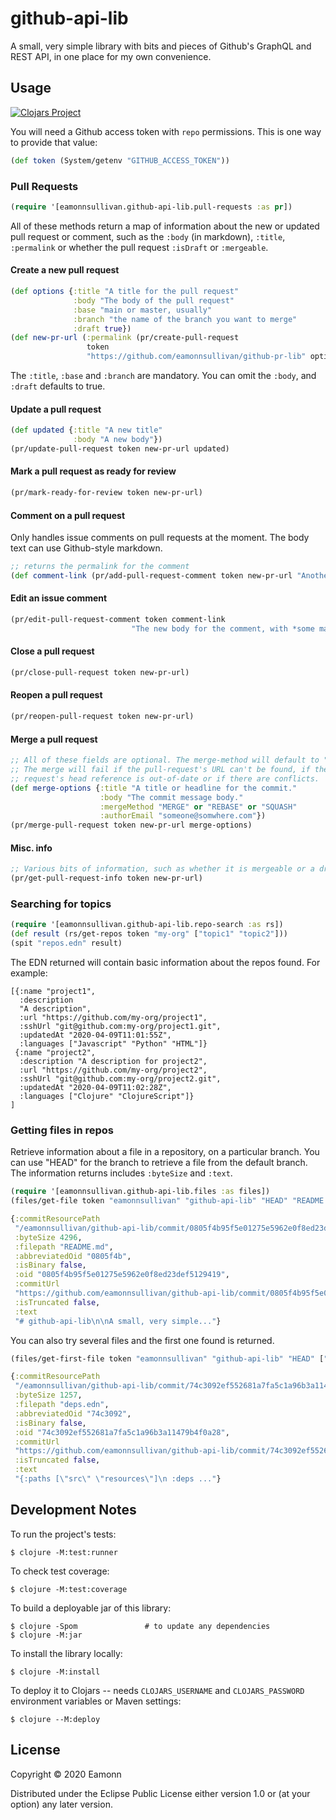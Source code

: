 # github-api-lib

A small, very simple library with bits and pieces of Github's GraphQL and REST API, in one place for my own convenience.

## Usage

[![Clojars Project](https://img.shields.io/clojars/v/eamonnsullivan/github-api-lib.svg)](https://clojars.org/eamonnsullivan/github-api-lib)

You will need a Github access token with `repo` permissions. This is one way to provide that value:
```clojure
(def token (System/getenv "GITHUB_ACCESS_TOKEN"))
```
### Pull Requests

```clojure
(require '[eamonnsullivan.github-api-lib.pull-requests :as pr])
```

All of these methods return a map of information about the new or updated pull request or comment, such as the `:body` (in markdown), `:title`, `:permalink` or whether the pull request `:isDraft` or `:mergeable`.

#### Create a new pull request
```clojure
(def options {:title "A title for the pull request"
              :body "The body of the pull request"
              :base "main or master, usually"
              :branch "the name of the branch you want to merge"
              :draft true})
(def new-pr-url (:permalink (pr/create-pull-request
                 token
                 "https://github.com/eamonnsullivan/github-pr-lib" options)))
```
The `:title`, `:base` and `:branch` are mandatory. You can omit the `:body`, and `:draft` defaults to true.

#### Update a pull request
```clojure
(def updated {:title "A new title"
              :body "A new body"})
(pr/update-pull-request token new-pr-url updated)
```
#### Mark a pull request as ready for review
```clojure
(pr/mark-ready-for-review token new-pr-url)
```
#### Comment on a pull request
Only handles issue comments on pull requests at the moment. The body text can use Github-style markdown.
```clojure
;; returns the permalink for the comment
(def comment-link (pr/add-pull-request-comment token new-pr-url "Another comment."))
```
#### Edit an issue comment
```clojure
(pr/edit-pull-request-comment token comment-link
                           "The new body for the comment, with *some markdown* and `stuff`.")
```
#### Close a pull request
```clojure
(pr/close-pull-request token new-pr-url)
```
#### Reopen a pull request
```clojure
(pr/reopen-pull-request token new-pr-url)
```
#### Merge a pull request
```clojure
;; All of these fields are optional. The merge-method will default to "SQUASH".
;; The merge will fail if the pull-request's URL can't be found, if the pull
;; request's head reference is out-of-date or if there are conflicts.
(def merge-options {:title "A title or headline for the commit."
                    :body "The commit message body."
                    :mergeMethod "MERGE" or "REBASE" or "SQUASH"
                    :authorEmail "someone@somwhere.com"})
(pr/merge-pull-request token new-pr-url merge-options)
```
#### Misc. info
```clojure
;; Various bits of information, such as whether it is mergeable or a draft.
(pr/get-pull-request-info token new-pr-url)
```

### Searching for topics

```clojure
(require '[eamonnsullivan.github-api-lib.repo-search :as rs])
(def result (rs/get-repos token "my-org" ["topic1" "topic2"]))
(spit "repos.edn" result)
```
The EDN returned will contain basic information about the repos found. For example:

```edn
[{:name "project1",
  :description
  "A description",
  :url "https://github.com/my-org/project1",
  :sshUrl "git@github.com:my-org/project1.git",
  :updatedAt "2020-04-09T11:01:55Z",
  :languages ["Javascript" "Python" "HTML"]}
 {:name "project2",
  :description "A description for project2",
  :url "https://github.com/my-org/project2",
  :sshUrl "git@github.com:my-org/project2.git",
  :updatedAt "2020-04-09T11:02:28Z",
  :languages ["Clojure" "ClojureScript"]}
]
```

### Getting files in repos

Retrieve information about a file in a repository, on a particular branch. You can use "HEAD" for the branch to retrieve a file from the default branch. The information returns includes `:byteSize` and `:text`.

```clojure
(require '[eamonnsullivan.github-api-lib.files :as files])
(files/get-file token "eamonnsullivan" "github-api-lib" "HEAD" "README.md")

{:commitResourcePath
 "/eamonnsullivan/github-api-lib/commit/0805f4b95f5e01275e5962e0f8ed23def5129419",
 :byteSize 4296,
 :filepath "README.md",
 :abbreviatedOid "0805f4b",
 :isBinary false,
 :oid "0805f4b95f5e01275e5962e0f8ed23def5129419",
 :commitUrl
 "https://github.com/eamonnsullivan/github-api-lib/commit/0805f4b95f5e01275e5962e0f8ed23def5129419",
 :isTruncated false,
 :text
 "# github-api-lib\n\nA small, very simple..."}
```

You can also try several files and the first one found is returned.
```clojure
(files/get-first-file token "eamonnsullivan" "github-api-lib" "HEAD" ["build.sbt" ".nvmrc" "deps.edn" "project.edn"])

{:commitResourcePath
 "/eamonnsullivan/github-api-lib/commit/74c3092ef552681a7fa5c1a96b3a11479b4f0a28",
 :byteSize 1257,
 :filepath "deps.edn",
 :abbreviatedOid "74c3092",
 :isBinary false,
 :oid "74c3092ef552681a7fa5c1a96b3a11479b4f0a28",
 :commitUrl
 "https://github.com/eamonnsullivan/github-api-lib/commit/74c3092ef552681a7fa5c1a96b3a11479b4f0a28",
 :isTruncated false,
 :text
 "{:paths [\"src\" \"resources\"]\n :deps ..."}
```
## Development Notes

To run the project's tests:

    $ clojure -M:test:runner

To check test coverage:

    $ clojure -M:test:coverage

To build a deployable jar of this library:

    $ clojure -Spom               # to update any dependencies
    $ clojure -M:jar

To install the library locally:

    $ clojure -M:install

To deploy it to Clojars -- needs `CLOJARS_USERNAME` and `CLOJARS_PASSWORD` environment variables or Maven settings:

    $ clojure --M:deploy

## License

Copyright © 2020 Eamonn

Distributed under the Eclipse Public License either version 1.0 or (at
your option) any later version.
